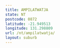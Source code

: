 ```yaml
---
title: AMPILATWATJA
state: NT
postcode: 0872
latitude: -21.949513
longitude: 131.298809
url: /nt/ampilatwatja/
layout: suburb
---
```

